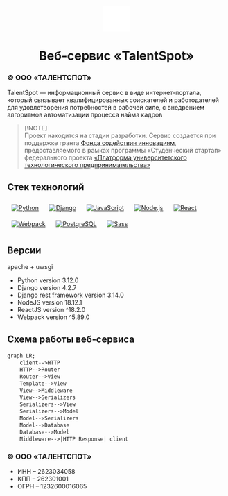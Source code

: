 <p align="center">
    <img src="templates/src/images/static/logo.png" alt=""
        width="60" align="center"
    /> 
    <h1 align="center">Веб-сервис «TalentSpot»</h1>
</p>

### © ООО «ТАЛЕНТСПОТ»

TalentSpot — информационный сервис в виде интернет-портала, который связывает квалифицированных соискателей и работодателей для удовлетворения потребностей в рабочей силе, с внедрением алгоритмов автоматизации процесса найма кадров

> [!NOTE]\
> Проект находится на стадии разработки. 
> Сервис создается  при поддержке гранта <a href="https://fasie.ru/">Фонда содействия инновациям</a>, предоставляемого 
> в рамках программы «Студенческий стартап» федерального проекта <a href="https://univertechpred.ru/">«Платформа университетского технологического предпринимательства»</a>


## Стек технологий


<div align="left">  
<a href="https://www.python.org/" target="_blank"><img style="margin: 10px" src="https://profilinator.rishav.dev/skills-assets/python-original.svg" alt="Python" height="50" /></a>
<a href="https://www.djangoproject.com/" target="_blank"><img style="margin: 10px" src="https://profilinator.rishav.dev/skills-assets/django-original.svg" alt="Django" height="50" /></a>
<a href="https://www.javascript.com/" target="_blank"><img style="margin: 10px" src="https://profilinator.rishav.dev/skills-assets/javascript-original.svg" alt="JavaScript" height="50" /></a>
<a href="https://nodejs.org/" target="_blank"><img style="margin: 10px" src="https://profilinator.rishav.dev/skills-assets/nodejs-original-wordmark.svg" alt="Node.js" height="50" /></a>
<a href="https://reactjs.org/" target="_blank"><img style="margin: 10px" src="https://profilinator.rishav.dev/skills-assets/react-original-wordmark.svg" alt="React" height="50"></a><a href="https://webpack.js.org/" target="_blank"><img style="margin: 10px" src="https://profilinator.rishav.dev/skills-assets/webpack-original.svg" alt="Webpack" height="50" /></a>
<a href="https://www.postgresql.org/" target="_blank"><img style="margin: 10px" src="https://profilinator.rishav.dev/skills-assets/postgresql-original-wordmark.svg" alt="PostgreSQL" height="50" /></a>
<a href="https://sass-lang.com/" target="_blank"><img style="margin: 10px" src="https://profilinator.rishav.dev/skills-assets/sass-original.svg" alt="Sass" height="50" /></a>  
</div>

## Версии 

apache + uwsgi

- Python version 3.12.0
- Django version 4.2.7
- Django rest framework version 3.14.0
- NodeJS version 18.12.1
- ReactJS version ^18.2.0
- Webpack version ^5.89.0

## Схема работы веб-сервиса

```mermaid
graph LR;
    client-->HTTP
    HTTP-->Router
    Router-->View
    Template-->View
    View-->Middleware
    View-->Serializers
    Serializers-->View
    Serializers-->Model
    Model-->Serializers
    Model-->Database
    Database-->Model
    Middleware-->|HTTP Response| client 
```

### © ООО «ТАЛЕНТСПОТ»

- ИНН – 2623034058
- КПП – 262301001
- ОГРН – 1232600016065
